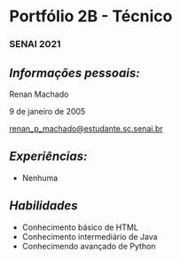 # Portfólio 2B - Técnico
### SENAI 2021

## <i><b>Informações pessoais:</b></i>

Renan Machado

9 de janeiro de 2005

renan_p_machado@estudante.sc.senai.br

## <i><b>Experiências:</b></i>

- Nenhuma

## <i><b>Habilidades</b></i>

- Conhecimento básico de HTML
- Conhecimento intermediário de Java
- Conhecimendo avançado de Python
